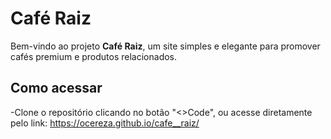 # Café Raiz

Bem-vindo ao projeto **Café Raiz**, um site simples e elegante para promover cafés premium e produtos relacionados.

## Como acessar

-Clone o repositório clicando no  botão "<>Code", ou acesse diretamente pelo link: https://ocereza.github.io/cafe__raiz/

